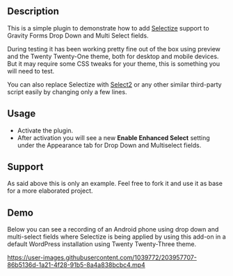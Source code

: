 ## Description

This is a simple plugin to demonstrate how to add [Selectize](https://selectize.github.io/selectize.js/) support to Gravity Forms Drop Down and Multi Select fields.

During testing it has been working pretty fine out of the box using preview and the Twenty Twenty-One theme, both for desktop and mobile devices. But it may require some CSS tweaks for your theme, this is something you will need to test.

You can also replace Selectize with [Select2](https://select2.org/) or any other similar third-party script easily by changing only a few lines.

## Usage

- Activate the plugin.
- After activation you will see a new **Enable Enhanced Select** setting under the Appearance tab for Drop Down and Multiselect fields.

## Support

As said above this is only an example. Feel free to fork it and use it as base for a more elaborated project. 

## Demo

Below you can see a recording of an Android phone using drop down and multi-select fields where Selectize is being applied by using this add-on in a default WordPress installation using Twenty Twenty-Three theme.

https://user-images.githubusercontent.com/1039772/203957707-86b5136d-1a21-4f28-91b5-8a4a838bcbc4.mp4


